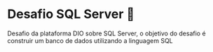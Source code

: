 # Desafio SQL Server :floppy_disk:

Desafio da plataforma DIO sobre SQL Server, o objetivo do desafio é construir um banco de dados utilizando a linguagem SQL
